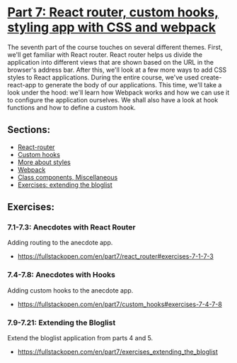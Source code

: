 # [Part 7: React router, custom hooks, styling app with CSS and webpack](https://fullstackopen.com/en/part7)
The seventh part of the course touches on several different themes. First, we'll get familiar with React router. React router helps us divide the application into different views that are shown based on the URL in the browser's address bar. After this, we'll look at a few more ways to add CSS styles to React applications. During the entire course, we've used create-react-app to generate the body of our applications. This time, we'll take a look under the hood: we'll learn how Webpack works and how we can use it to configure the application ourselves. We shall also have a look at hook functions and how to define a custom hook.

## Sections:
* [React-router](https://fullstackopen.com/en/part7/react_router)
* [Custom hooks](https://fullstackopen.com/en/part7/custom_hooks)
* [More about styles](https://fullstackopen.com/en/part7/more_about_styles)
* [Webpack](https://fullstackopen.com/en/part7/webpack)
* [Class components, Miscellaneous](https://fullstackopen.com/en/part7/class_components_miscellaneous)
* [Exercises: extending the bloglist](https://fullstackopen.com/en/part7/exercises_extending_the_bloglist)

## Exercises:
### **7.1-7.3: Anecdotes with React Router**
Adding routing to the anecdote app.
* https://fullstackopen.com/en/part7/react_router#exercises-7-1-7-3

### **7.4-7.8: Anecdotes with Hooks**
Adding custom hooks to the anecdote app.
* https://fullstackopen.com/en/part7/custom_hooks#exercises-7-4-7-8

### **7.9-7.21: Extending the Bloglist**
Extend the bloglist application from parts 4 and 5.
* https://fullstackopen.com/en/part7/exercises_extending_the_bloglist